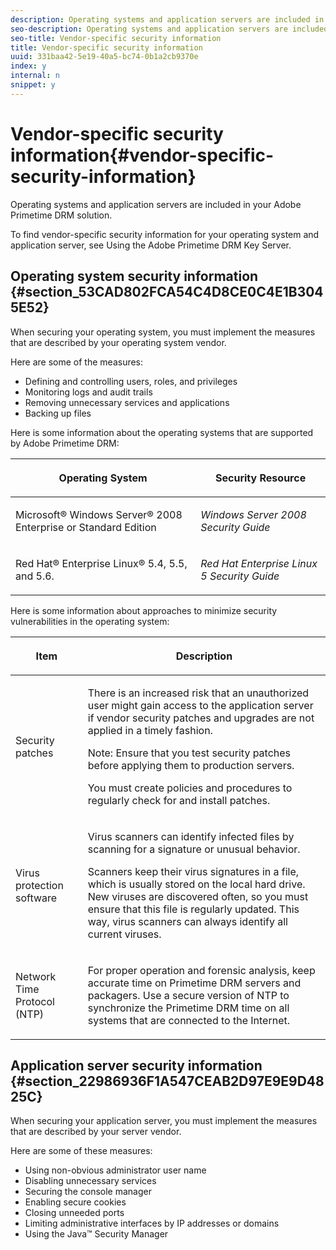 ```yaml
---
description: Operating systems and application servers are included in your Adobe Primetime DRM solution.
seo-description: Operating systems and application servers are included in your Adobe Primetime DRM solution.
seo-title: Vendor-specific security information
title: Vendor-specific security information
uuid: 331baa42-5e19-40a5-bc74-0b1a2cb9370e
index: y
internal: n
snippet: y
---
```


# Vendor-specific security information{#vendor-specific-security-information}

Operating systems and application servers are included in your Adobe Primetime DRM solution.

To find vendor-specific security information for your operating system and application server, see Using the Adobe Primetime DRM Key Server.

## Operating system security information {#section_53CAD802FCA54C4D8CE0C4E1B3045E52}

When securing your operating system, you must implement the measures that are described by your operating system vendor.

Here are some of the measures:

* Defining and controlling users, roles, and privileges 
* Monitoring logs and audit trails 
* Removing unnecessary services and applications 
* Backing up files

Here is some information about the operating systems that are supported by Adobe Primetime DRM: 

<table frame="all" colsep="1" rowsep="1" class="+ topic/table adobe-d/table " id="table_ugl_kjz_n4"> 
 <thead class="- topic/thead "> 
  <tr rowsep="1" class="- topic/row "> 
   <th colname="1" class="- topic/entry entry"> <p class="- topic/p ">Operating System </p> </th> 
   <th colname="2" class="- topic/entry entry"> <p class="- topic/p ">Security Resource </p> </th> 
  </tr> 
 </thead>
 <tbody class="- topic/tbody "> 
  <tr rowsep="1" class="- topic/row "> 
   <td colname="1" class="- topic/entry "> <p class="- topic/p ">Microsoft® Windows Server® 2008 Enterprise or Standard Edition </p> </td> 
   <td colname="2" class="- topic/entry "> <p class="- topic/p "><i class="+ topic/ph hi-d/i ">Windows Server 2008 Security Guide</i> </p> </td> 
  </tr> 
  <tr rowsep="0" class="- topic/row "> 
   <td colname="1" class="- topic/entry "> <p class="- topic/p ">Red Hat® Enterprise Linux® 5.4, 5.5, and 5.6. </p> </td> 
   <td colname="2" class="- topic/entry "> <p class="- topic/p "><i class="+ topic/ph hi-d/i ">Red Hat Enterprise Linux 5 Security Guide</i> </p> </td> 
  </tr> 
 </tbody> 
</table>

Here is some information about approaches to minimize security vulnerabilities in the operating system: 

<table frame="all" colsep="1" rowsep="1" class="+ topic/table adobe-d/table " id="table_whl_kjz_n4"> 
 <thead class="- topic/thead "> 
  <tr rowsep="1" class="- topic/row "> 
   <th colname="1" class="- topic/entry entry"> <p class="- topic/p ">Item </p> </th> 
   <th colname="2" class="- topic/entry entry"> <p class="- topic/p ">Description </p> </th> 
  </tr> 
 </thead>
 <tbody class="- topic/tbody "> 
  <tr rowsep="1" class="- topic/row "> 
   <td colname="1" class="- topic/entry "> <p class="- topic/p ">Security patches </p> </td> 
   <td colname="2" class="- topic/entry "> <p class="- topic/p ">There is an increased risk that an unauthorized user might gain access to the application server if vendor security patches and upgrades are not applied in a timely fashion. </p> <p>Note:  Ensure that you test security patches before applying them to production servers. </p> <p class="- topic/p ">You must create policies and procedures to regularly check for and install patches. </p> </td> 
  </tr> 
  <tr rowsep="1" class="- topic/row "> 
   <td colname="1" class="- topic/entry "> <p class="- topic/p ">Virus protection software </p> </td> 
   <td colname="2" class="- topic/entry "> <p class="- topic/p ">Virus scanners can identify infected files by scanning for a signature or unusual behavior. </p> <p>Scanners keep their virus signatures in a file, which is usually stored on the local hard drive. New viruses are discovered often, so you must ensure that this file is regularly updated. This way, virus scanners can always identify all current viruses. </p> </td> 
  </tr> 
  <tr rowsep="0" class="- topic/row "> 
   <td colname="1" class="- topic/entry "> <p class="- topic/p ">Network Time Protocol (NTP) </p> </td> 
   <td colname="2" class="- topic/entry "> <p class="- topic/p ">For proper operation and forensic analysis, keep accurate time on Primetime DRM servers and packagers. Use a secure version of NTP to synchronize the Primetime DRM time on all systems that are connected to the Internet. </p> </td> 
  </tr> 
 </tbody> 
</table>

## Application server security information {#section_22986936F1A547CEAB2D97E9E9D4825C}

When securing your application server, you must implement the measures that are described by your server vendor.

Here are some of these measures:

* Using non-obvious administrator user name 
* Disabling unnecessary services 
* Securing the console manager 
* Enabling secure cookies 
* Closing unneeded ports 
* Limiting administrative interfaces by IP addresses or domains 
* Using the Java™ Security Manager

